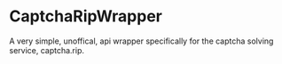 # CaptchaRipWrapper
A very simple, unoffical, api wrapper specifically for the captcha solving service, captcha.rip.
